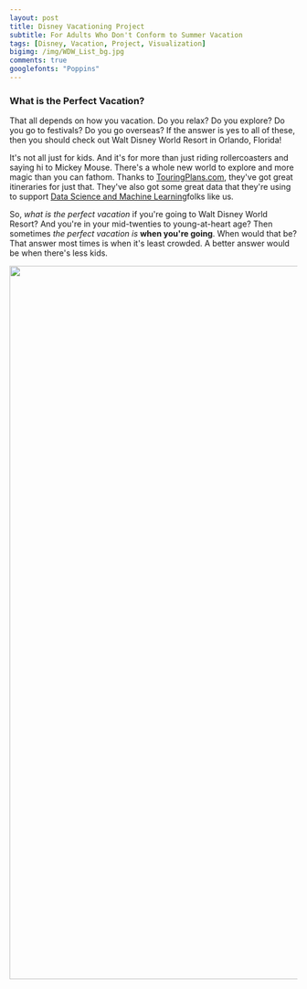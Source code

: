 ```yaml
---
layout: post
title: Disney Vacationing Project
subtitle: For Adults Who Don't Conform to Summer Vacation
tags: [Disney, Vacation, Project, Visualization]
bigimg: /img/WDW_List_bg.jpg
comments: true
googlefonts: "Poppins"
---
```


### What is the Perfect Vacation?
That all depends on how you vacation. Do you relax? Do you explore? Do you go to festivals? Do you go overseas? If the answer is yes to all of these, then you should check out Walt Disney World Resort in Orlando, Florida!

It's not all just for kids. And it's for more than just riding rollercoasters and saying hi to Mickey Mouse. There's a whole new world to explore and more magic than you can fathom. Thanks to [TouringPlans.com](https://touringplans.com/magic-kingdom/touring-plans/adults), they've got great itineraries for just that. They've also got some great data that they're using to support [Data Science and Machine Learning](https://touringplans.com/blog/2018/06/25/disney-world-wait-times-available-for-data-science-and-machine-learning/)folks like us.

So, *what is the perfect vacation* if you're going to Walt Disney World Resort? And you're in your mid-twenties to young-at-heart age? Then sometimes *the perfect vacation is* **when you're going**. When would that be? That answer most times is when it's least crowded. A better answer would be when there's less kids. 

<div>
    <a href="https://plot.ly/~mikvikpik/2/?share_key=aB7XQxIEnpBKKGqu1KTt6m" target="_blank" title="plot from API" style="display: block; text-align: center;"><img src="https://plot.ly/~mikvikpik/2.png?share_key=aB7XQxIEnpBKKGqu1KTt6m" alt="plot from API" style="max-width: 100%;width: 1250px;"  width="1250" onerror="this.onerror=null;this.src='https://plot.ly/404.png';" /></a>
    <script data-plotly="mikvikpik:2" sharekey-plotly="aB7XQxIEnpBKKGqu1KTt6m" src="https://plot.ly/embed.js" async></script>
</div>
